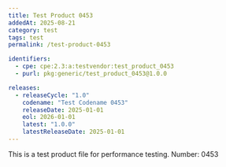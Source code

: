 ```yaml
---
title: Test Product 0453
addedAt: 2025-08-21
category: test
tags: test
permalink: /test-product-0453

identifiers:
  - cpe: cpe:2.3:a:testvendor:test_product_0453
  - purl: pkg:generic/test_product_0453@1.0.0

releases:
  - releaseCycle: "1.0"
    codename: "Test Codename 0453"
    releaseDate: 2025-01-01
    eol: 2026-01-01
    latest: "1.0.0"
    latestReleaseDate: 2025-01-01
---
```


This is a test product file for performance testing. Number: 0453
